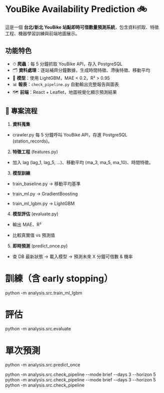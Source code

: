 # YouBike Availability Prediction 🚲

這是一個 **台北/新北 YouBike 站點即時可借數量預測系統**，包含資料抓取、特徵工程、機器學習訓練與前端地圖展示。

## 功能特色
- ⏱ **爬蟲**：每 5 分鐘抓取 YouBike API，存入 PostgreSQL
- 🗂 **資料處理**：逐站補齊分鐘數據，生成時間特徵、滯後特徵、移動平均
- 🤖 **模型**：使用 LightGBM，MAE < 0.2，R² > 0.95
- 📊 **報表**：`check_pipeline.py` 自動輸出完整報告與圖表
- 🗺 **前端**：React + Leaflet，地圖視覺化顯示預測結果




## 🔄 專案流程

1. **資料蒐集**

  - crawler.py 每 5 分鐘呼叫 YouBike API，存進 PostgreSQL (station\_records)。

2. **特徵工程** (features.py)

  - 加入 lag (lag\_1, lag\_5, ...)、移動平均 (ma\_3, ma\_5, ma\_10)、時間特徵。

3. **模型訓練**

  - train\_baseline.py → 移動平均基準

  - train\_ml.py → GradientBoosting

  - train\_ml\_lgbm.py → LightGBM

4. **模型評估** (evaluate.py)

  - 輸出 MAE、R²

  - 比較真實值 vs 預測值

5. **即時預測** (predict\_once.py)

  - 查 DB 最新狀態 → 載入模型 → 預測未來 X 分鐘可借數 & 機率


# 訓練（含 early stopping）
python -m analysis.src.train_ml_lgbm

# 評估
python -m analysis.src.evaluate

# 單次預測
python -m analysis.src.predict_once

python -m analysis.src.check_pipeline --mode brief --days 3 --horizon 5
python -m analysis.src.check_pipeline --mode brief --days 3 --horizon 5
python -m analysis.src.check_pipeline




